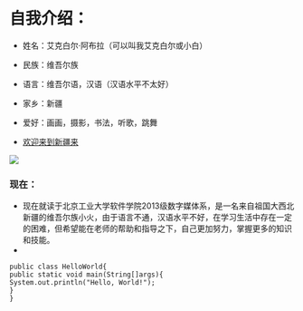 # 自我介绍：
* 姓名：艾克白尔·阿布拉（可以叫我艾克白尔或小白）
* 民族：维吾尔族
* 语言：维吾尔语，汉语（汉语水平不太好）
* 家乡：新疆
* 爱好：画画，摄影，书法，听歌，跳舞
 
* [欢迎来到新疆来](http://lvyou.baidu.com/xinjiang/?from=zhixin)

![](http://lvyou.baidu.com/nalaticaoyuan/fengjing/d07e41a20ef0dc8d11f8956a#10)

### 现在：
*   现在就读于北京工业大学软件学院2013级数字媒体系，是一名来自祖国大西北新疆的维吾尔族小火，由于语言不通，汉语水平不好，在学习生活中存在一定的困难，但希望能在老师的帮助和指导之下，自己更加努力，掌握更多的知识和技能。
*   
```
public class HelloWorld{
public static void main(String[]args){
System.out.println("Hello, World!");
}
}
```

